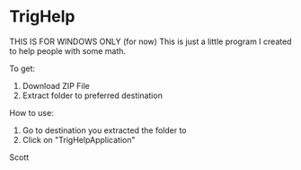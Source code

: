 # TrigHelp
THIS IS FOR WINDOWS ONLY (for now)
This is just a little program I created to help people with some math.

To get:
1) Download ZIP File
2) Extract folder to preferred destination

How to use:
1) Go to destination you extracted the folder to
2) Click on "TrigHelpApplication"

Scott
